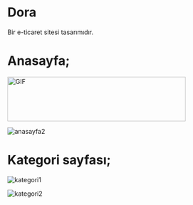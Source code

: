 # Dora
Bir e-ticaret sitesi tasarımıdır.

# Anasayfa;
<img align="center" alt="GIF" src="[https://user-images.githubusercontent.com/72323632/161741573-3205f577-256c-45cd-bc3e-3b0150572624.gif](https://r.resimlink.com/s7IiG.png)" width="400" height="100" />

![anasayfa2](https://r.resimlink.com/AB4Iydj.png)

# Kategori sayfası;

![kategori1](https://r.resimlink.com/luQsn8.png)


![kategori2](https://r.resimlink.com/19SyQjY.png)
